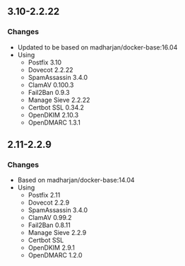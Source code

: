 ## 3.10-2.2.22

### Changes

* Updated to be based on madharjan/docker-base:16.04
* Using
   * Postfix 3.10
   * Dovecot 2.2.22
   * SpamAssassin 3.4.0
   * ClamAV 0.100.3
   * Fail2Ban 0.9.3
   * Manage Sieve 2.2.22
   * Certbot SSL 0.34.2
   * OpenDKIM 2.10.3
   * OpenDMARC 1.3.1

## 2.11-2.2.9

### Changes

* Based on madharjan/docker-base:14.04
* Using
   * Postfix 2.11
   * Dovecot 2.2.9
   * SpamAssassin 3.4.0
   * ClamAV 0.99.2
   * Fail2Ban 0.8.11
   * Manage Sieve 2.2.9
   * Certbot SSL
   * OpenDKIM 2.9.1
   * OpenDMARC 1.2.0
